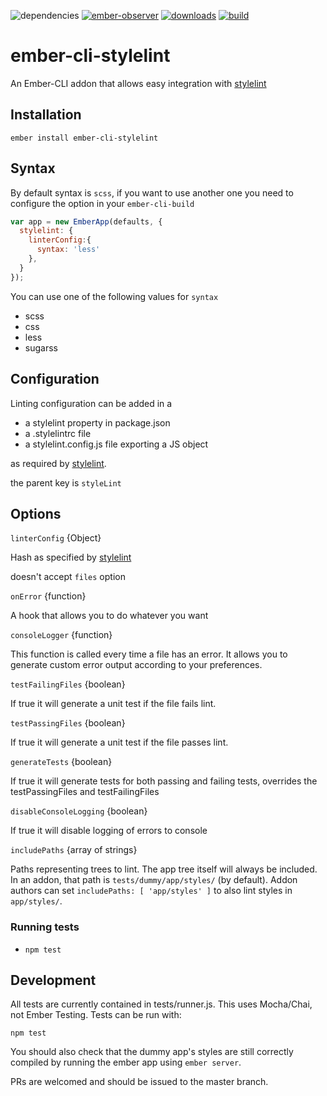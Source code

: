 
![dependencies](https://img.shields.io/david/billybonks/ember-cli-stylelint.svg)
[![ember-observer](http://emberobserver.com/badges/ember-cli-stylelint.svg)](https://emberobserver.com/addons/ember-cli-stylelint)
[![downloads](https://img.shields.io/npm/dm/ember-cli-stylelint.svg)](https://www.npmjs.com/package/ember-cli-stylelint)
[![build](https://travis-ci.org/billybonks/ember-cli-stylelint.svg?branch=master)](https://travis-ci.org/billybonks/ember-cli-stylelint/branches)


# ember-cli-stylelint

An Ember-CLI addon that allows easy integration with [stylelint](http://stylelint.io/)

Installation
------------------------------------------------------------------------------

`ember install ember-cli-stylelint`

## Syntax
By default syntax is `scss`, if you want to use another one you need to configure the option in your `ember-cli-build`

```javascript
var app = new EmberApp(defaults, {
  stylelint: {
    linterConfig:{
      syntax: 'less'
    },
  }
});
```

You can use one of the following values for `syntax`
- scss
- css
- less
- sugarss

## Configuration

Linting configuration can be added in a

* a stylelint property in package.json
* a .stylelintrc file
* a stylelint.config.js file exporting a JS object

as required by [stylelint](http://stylelint.io/user-guide/configuration/).

the parent key is `styleLint`

## Options

`linterConfig` {Object}

Hash as specified by [stylelint](https://github.com/stylelint/stylelint/blob/master/docs/user-guide/node-api.md)

doesn't accept `files` option

`onError` {function}

A hook that allows you to do whatever you want

`consoleLogger` {function}

This function is called every time a file has an error. It allows you to generate custom error output according to your preferences.

`testFailingFiles` {boolean}

If true it will generate a unit test if the file fails lint.

`testPassingFiles` {boolean}

If true it will generate a unit test if the file passes lint.

`generateTests` {boolean}

If true it will generate tests for both passing and failing tests, overrides the testPassingFiles and testFailingFiles

`disableConsoleLogging` {boolean}

If true it will disable logging of errors to console

`includePaths` {array of strings}

Paths representing trees to lint. The app tree itself will always be included.
In an addon, that path is `tests/dummy/app/styles/` (by default). Addon authors
can set `includePaths: [ 'app/styles' ]` to also lint styles in `app/styles/`.

### Running tests

* `npm test`

## Development

All tests are currently contained in tests/runner.js. This uses Mocha/Chai, not Ember Testing. Tests can be run with:

`npm test`

You should also check that the dummy app's styles are still correctly compiled by running the ember app using `ember server`.

PRs are welcomed and should be issued to the master branch.
